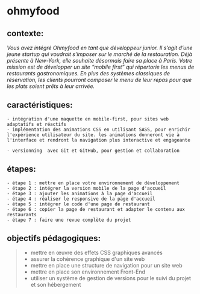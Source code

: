 # ohmyfood

## contexte:
*Vous avez intégré Ohmyfood en tant que développeur junior. Il s’agit d’une jeune startup qui voudrait s'imposer sur le marché de la restauration. Déjà présente à New-York, elle souhaite désormais faire sa place à Paris.*
*Votre mission est de développer un site “mobile first” qui répertorie les menus de restaurants gastronomiques.*
*En plus des systèmes classiques de réservation, les clients pourront composer le menu de leur repas pour que les plats soient prêts à leur arrivée.*

## caractéristiques:
    - intégration d'une maquette en mobile-first, pour sites web adaptatifs et réactifs
    - implémentation des animations CSS en utilisant SASS, pour enrichir l'expérience utilisateur du site. les animations donneront vie à l'interface et rendront la navigation plus interactive et engageante

    - versionning  avec Git et GitHub, pour gestion et collaboration

## étapes:
    - étape 1 : mettre en place votre environnement de développement
    - étape 2 : intégrer la version mobile de la page d'accueil
    - étape 3 : ajouter les animations à la page d'accueil
    - étape 4 : réaliser le responsive de la page d'accueil
    - étape 5 : intégrer le code d'une page de restaurant
    - étape 6 : copier la page de restaurant et adapter le contenu aux restaurants
    - étape 7 : faire une revue complète du projet

    
 ## objectifs pédagogiques:
> - mettre en œuvre des effets CSS graphiques avancés
> - assurer la cohérence graphique d'un site web
> - mettre en place une structure de navigation pour un site web
> - mettre en place son environnement Front-End
> - utiliser un système de gestion de versions pour le suivi du projet et son hébergement